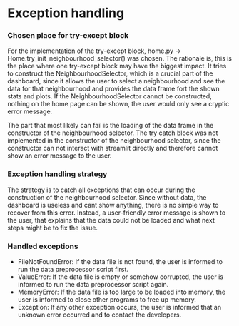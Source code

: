 # Exception handling

### Chosen place for try-except block
For the implementation of the try-except block,  home.py -> Home.try_init_neighbourhood_selector() was chosen.
The rationale is, this is the place where one try-except block may have the biggest impact.
It tries to construct the NeighbourhoodSelector, which is a crucial part of the dashboard, since
it allows the user to select a neighbourhood and see the data for that neighbourhood and provides the 
data frame fort the shown stats and plots. If the NeighbourhoodSelector cannot be constructed, nothing on the
home page can be shown, the user would only see a cryptic error message.

The part that most likely can fail is the loading of the data frame in the constructor of the neighbourhood selector.
The try catch block was not implemented in the constructor of the neighbourhood selector,
since the constructor can not interact with streamlit directly and therefore cannot show an error message to the user.

### Exception handling strategy
The strategy is to catch all exceptions that can occur during the construction of the neighbourhood selector.
Since without data, the dashboard is useless and cant show anything, there is no simple way to recover from this error.
Instead, a user-friendly error message is shown to the user, that explains that the data could not be loaded and what next steps might be to fix the issue.

### Handled exceptions
- FileNotFoundError: If the data file is not found, the user is informed to run the data preprocessor script first.
- ValueError: If the data file is empty or somehow corrupted, the user is informed to run the data preprocessor script again.
- MemoryError: If the data file is too large to be loaded into memory, the user is informed to close other programs to free up memory.
- Exception: If any other exception occurs, the user is informed that an unknown error occurred and to contact the developers.